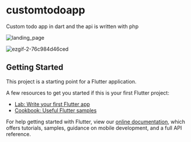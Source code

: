 # customtodoapp

Custom todo app in dart and the api is written with php

![landing_page](https://user-images.githubusercontent.com/46659611/80493871-a112e780-896e-11ea-9a6e-7d5abee0c686.png)

![ezgif-2-76c984d46ced](https://user-images.githubusercontent.com/46659611/80509035-7f6f2b80-8981-11ea-9b65-d3a7e1b1bf54.gif)

## Getting Started

This project is a starting point for a Flutter application.

A few resources to get you started if this is your first Flutter project:

- [Lab: Write your first Flutter app](https://flutter.dev/docs/get-started/codelab)
- [Cookbook: Useful Flutter samples](https://flutter.dev/docs/cookbook)

For help getting started with Flutter, view our
[online documentation](https://flutter.dev/docs), which offers tutorials,
samples, guidance on mobile development, and a full API reference.
